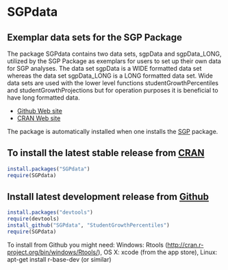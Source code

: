 SGPdata 
===


Exemplar data sets for the SGP Package
-----------------------------------------------------------------------

The package SGPdata contains two data sets, sgpData and sgpData_LONG, utilized by the SGP Package as exemplars for users to set up their own data for SGP analyses.
The data set sgpData is a WIDE formatted data set whereas the data set sgpData_LONG is a LONG formatted data set. Wide data sets are used with the lower level functions
studentGrowthPercentiles and studentGrowthProjections but for operation purposes it is beneficial to have long formatted data.

* [Github Web site](https://github.com/StudentGrowthPercentiles/SGPdata/)
* [CRAN Web site](http://cran.r-project.org/package=SGPdata)

The package is automatically installed when one installs the [SGP](https://github.com/StudentGrowthPercentiles/SGP/) package.

To install the latest stable release from [CRAN](http://cran.r-project.org/package=SGPdata)
---------------------------

```R 
install.packages("SGPdata")
require(SGPdata)
```



Install latest development release from [Github](https://github.com/StudentGrowthPercentiles/SGPdata/)
----------------------------------------------

```R 
install.packages("devtools")
require(devtools)
install_github("SGPdata", "StudentGrowthPercentiles")
require(SGPdata)
```

To install from Github you might need: Windows: Rtools (http://cran.r-project.org/bin/windows/Rtools/), OS X: xcode (from the app store),
Linux: apt-get install r-base-dev (or similar)
